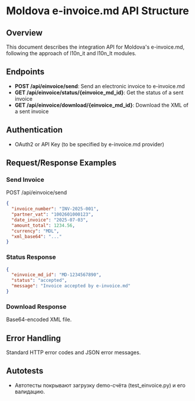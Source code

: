 # Moldova e-invoice.md API Structure

## Overview
This document describes the integration API for Moldova's e-invoice.md, following the approach of l10n_it and l10n_lt modules.

## Endpoints
- **POST /api/einvoice/send**: Send an electronic invoice to e-invoice.md
- **GET /api/einvoice/status/{einvoice_md_id}**: Get the status of a sent invoice
- **GET /api/einvoice/download/{einvoice_md_id}**: Download the XML of a sent invoice

## Authentication
- OAuth2 or API Key (to be specified by e-invoice.md provider)

## Request/Response Examples
### Send Invoice
POST /api/einvoice/send
```json
{
  "invoice_number": "INV-2025-001",
  "partner_vat": "1002601000123",
  "date_invoice": "2025-07-03",
  "amount_total": 1234.56,
  "currency": "MDL",
  "xml_base64": "..."
}
```

### Status Response
```json
{
  "einvoice_md_id": "MD-1234567890",
  "status": "accepted",
  "message": "Invoice accepted by e-invoice.md"
}
```

### Download Response
Base64-encoded XML file.

## Error Handling
Standard HTTP error codes and JSON error messages.


## Autotests
- Автотесты покрывают загрузку demo-счёта (test_einvoice.py) и его валидацию.
